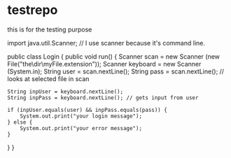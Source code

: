 # testrepo
this is for the testing purpose

import java.util.Scanner; // I use scanner because it's command line.

public class Login {
public void run() {
    Scanner scan = new Scanner (new File("the\\dir\\myFile.extension"));
    Scanner keyboard = new Scanner (System.in);
    String user = scan.nextLine();
    String pass = scan.nextLine(); // looks at selected file in scan

    String inpUser = keyboard.nextLine();
    String inpPass = keyboard.nextLine(); // gets input from user

    if (inpUser.equals(user) && inpPass.equals(pass)) {
        System.out.print("your login message");
    } else {
        System.out.print("your error message");
    }
}
} 
